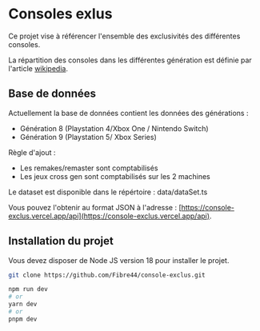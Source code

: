 # Consoles exlus #

Ce projet vise à référencer l'ensemble des exclusivités des différentes consoles.

La répartition des consoles dans les différentes génération est définie par l'article [wikipedia](https://fr.wikipedia.org/wiki/Histoire_des_consoles_de_jeux_vidéo).


## Base de données ##

Actuellement la base de données contient les données des générations :

- Génération 8 (Playstation 4/Xbox One / Nintendo Switch)
- Génération 9 (Playstation 5/ Xbox Series)

Règle d'ajout :

- Les remakes/remaster sont comptabilisés
- Les jeux cross gen sont comptabilisés sur les 2 machines

Le dataset est disponible dans le répértoire : data/dataSet.ts

Vous pouvez l'obtenir au format JSON à l'adresse : [https://console-exclus.vercel.app/api](https://console-exclus.vercel.app/api). 



## Installation du projet ##

Vous devez disposer de Node JS version 18 pour installer le projet.
```bash
git clone https://github.com/Fibre44/console-exclus.git
```

```bash
npm run dev
# or
yarn dev
# or
pnpm dev
```
